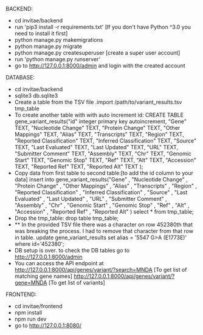 
BACKEND:
- cd invitae/backend
- run 'pip3 install -r requirements.txt' [If you don't have Python ^3.0 you need to install it first]
- python manage.py makemigrations
- python manage.py migrate
- python manage.py createsuperuser [create a super user account]
- run 'python manage.py runserver'
- go to http://127.0.0.1:8000/admin and login with the created account

DATABASE:
- cd invitae/backend
- sqlite3 db.sqlite3
- Create a table from the TSV file
    .import /path/to/variant_results.tsv tmp_table
- To create another table with with auto increment id: 
    CREATE TABLE gene_variant_results("id" integer primary key autoincrement, "Gene" TEXT, "Nucleotide Change" TEXT, "Protein Change" TEXT, "Other Mappings" TEXT, "Alias" TEXT, "Transcripts" TEXT, "Region" TEXT, "Reported Classification" TEXT, "Inferred Classification" TEXT, "Source" TEXT, "Last Evaluated" TEXT, "Last Updated" TEXT, "URL" TEXT, "Submitter Comment" TEXT, "Assembly" TEXT, "Chr" TEXT, "Genomic Start" TEXT, "Genomic Stop" TEXT, "Ref" TEXT, "Alt" TEXT, "Accession" TEXT, "Reported Ref" TEXT, "Reported Alt" TEXT ); 
- Copy data from first table to second table:[to add the id column to your data]
    insert into gene_variant_results("Gene" , "Nucleotide Change" , "Protein Change" , "Other Mappings" , "Alias" , "Transcripts" , "Region" , "Reported Classification" , "Inferred Classification" , "Source" , "Last Evaluated" , "Last Updated" , "URL" , "Submitter Comment" , "Assembly" , "Chr" , "Genomic Start" , "Genomic Stop" , "Ref" , "Alt" , "Accession" , "Reported Ref" , "Reported Alt"  ) select * from tmp_table;
- Drop the tmp_table:
    drop table tmp_table;
- ** In the provided TSV file there was a character on row 452380th that was breaking the process. I had to remove that character from that row in table.
    update gene_variant_results set alias = '5547 G>A (E1773E)' where id='452380';
- DB setup is over.
    to check the DB tables go to http://127.0.0.1:8000/admin
- You can access the API endpoint at 
    http://127.0.0.1:8000/api/genes/variant/?search=MNDA   [To get list of matching gene names]
    http://127.0.0.1:8000/api/genes/variant/?gene=MNDA     [To get list of variants]


FRONTEND:
- cd invitae/frontend
- npm install
- npm run dev
- go to http://127.0.0.1:8080/
